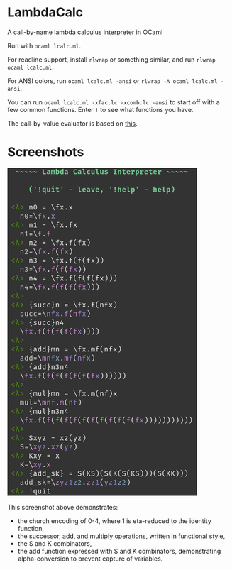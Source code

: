 # LambdaCalc
A call-by-name lambda calculus interpreter in OCaml

Run with `ocaml lcalc.ml`.

For readline support, install `rlwrap` or something similar, and run `rlwrap
ocaml lcalc.ml`.

For ANSI colors, run `ocaml lcalc.ml -ansi` or `rlwrap -A ocaml lcalc.ml
-ansi`.

You can run `ocaml lcalc.ml -xfac.lc -xcomb.lc -ansi` to start off with a few
common functions. Enter `!` to see what functions you have.

The call-by-value evaluator is based on
[this](https://www.cl.cam.ac.uk/~lp15/MLbook/PDF/chapter9.pdf).

# Screenshots

![screenshot](res/scrot.png)

This screenshot above demonstrates:

 * the church encoding of 0-4, where 1 is eta-reduced to the identity function,
 * the successor, add, and multiply operations, written in functional style,
 * the S and K combinators,
 * the add function expressed with S and K combinators, demonstrating
   alpha-conversion to prevent capture of variables.
